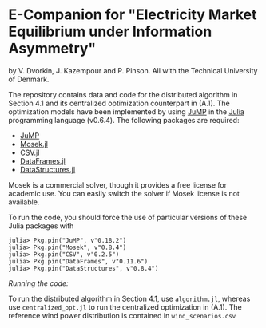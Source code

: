 # E-Companion for "Electricity Market Equilibrium under Information Asymmetry"
by  V. Dvorkin, J. Kazempour and P. Pinson. All with the Technical University of Denmark.

The repository contains data and code for the distributed algorithm in Section 4.1 and its centralized optimization counterpart in (A.1). The optimization models have been implemented by using [JuMP](https://github.com/JuliaOpt/JuMP.jl) in the [Julia](http://julialang.org/downloads/) programming language (v0.6.4). The following packages are required:
- [JuMP](https://github.com/JuliaOpt/JuMP.jl)
- [Mosek.jl](https://github.com/JuliaOpt/Mosek.jl)
- [CSV.jl](https://github.com/JuliaData/CSV.jl)
- [DataFrames.jl](https://github.com/DataFrames.jl/stable/)
- [DataStructures.jl](https://github.com/JuliaCollections/DataStructures.jl)

Mosek is a commercial solver, though it provides a free license for academic use. You can easily switch the solver if Mosek license is not available.

To run the code, you should force the use of particular versions of these Julia packages with
```
julia> Pkg.pin("JuMP", v"0.18.2")
julia> Pkg.pin("Mosek", v"0.8.4")
julia> Pkg.pin("CSV", v"0.2.5")
julia> Pkg.pin("DataFrames", v"0.11.6")
julia> Pkg.pin("DataStructures", v"0.8.4")
```

*Running the code:*

To run the distributed algorithm in Section 4.1, use ``algorithm.jl``, whereas use ``centralized_opt.jl`` to run the centralized optimization in (A.1). The reference wind power distribution is contained in ``wind_scenarios.csv``

